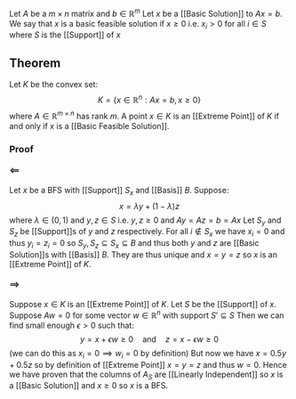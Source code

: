 Let $A$ be a $m\times n$ matrix and $b\in \mathbb{R}^{m}$
Let $x$ be a [[Basic Solution]] to $Ax=b$.
We say that $x$ is a basic feasible solution if $x\geq 0$
i.e. $x_{i}>0$ for all $i\in S$ where $S$ is the [[Support]] of $x$
## Theorem
Let $K$ be the convex set:
$$
K=\{ x\in \mathbb{R}^{n} : Ax = b, x\geq 0 \}
$$
where $A\in \mathbb{R}^{m\times n}$ has rank $m$.
A point $x\in K$ is an [[Extreme Point]] of $K$
if and only if 
$x$ is a [[Basic Feasible Solution]].
### Proof
#### $\impliedby$
Let $x$ be a BFS with [[Support]] $S_{x}$ and [[Basis]] $B$.
Suppose:
$$
x=\lambda y + (1-\lambda)z
$$
where $\lambda \in(0,1)$ and $y,z\in S$ 
i.e. $y,z\geq 0$ and $Ay=Az=b=Ax$
Let $S_{y}$ and $S_{z}$ be [[Support]]s of $y$ and $z$ respectively.
For all $i\not\in S_{x}$ we have $x_{i}=0$ and thus $y_{i}=z_{i}=0$
so $S_{y},S_{z}\subseteq S_{x}\subseteq B$
and thus both $y$ and $z$ are [[Basic Solution]]s with [[Basis]] $B$.
They are thus unique and $x=y=z$
so $x$ is an [[Extreme Point]] of $K$.
#### $\implies$
Suppose $x\in K$ is an [[Extreme Point]] of $K$.
Let $S$ be the [[Support]] of $x$.
Suppose $Aw=0$ for some vector $w\in \mathbb{R}^{n}$ with support $S'\subseteq S$
Then we can find small enough $\epsilon>0$ such that:
$$
y=x+\epsilon w\geq 0 \quad %quad
\text{and}\quad %quad
z=x-\epsilon w\geq 0
$$
(we can do this as $x_{i}=0\implies w_{i}=0$ by definition)
But now we have $x=0.5y+0.5z$ 
so by definition of [[Extreme Point]] $x=y=z$
and thus $w=0$.
Hence we have proven that the columns of $A_{S}$ are [[Linearly Independent]]
so $x$ is a [[Basic Solution]] and $x\geq 0$ 
so $x$ is a BFS.
